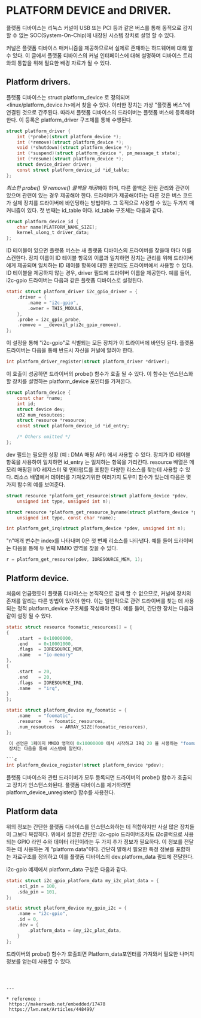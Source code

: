 # PLATFORM DEVICE and DRIVER.
 플랫폼 디바이스는 리눅스 커널이 USB 또는 PCI 등과 같은 버스를 통해 동적으로 감지 할 수 없는 SOC(System-On-Chip)에 내장된 시스템 장치로 설명 할 수 있다. 

 커널은 플랫폼 디바이스 매커니즘을 제공하므로써 실제로 존재하는 하드웨어에 대해 알 수 있다. 
 이 글에서 플랫폼 디바이스의 커널 인터페이스에 대해 설명하며 디바이스 트리와의 통합을 위해 필요한 배경 자료가 될 수 있다.

## Platform drivers.
 플랫폼 디바이스는 struct platform_device 로 정의되며 <linux/platform_device.h>에서 찾을 수 있다. 이러한 장치는 가상 "플랫폼 버스"에 연결된 것으로 간주된다.
 따라서 플랫폼 디바이스의 드라이버는 플랫폼 버스에 등록해야 한다. 이 등록은 platform_driver 구조체를 통해 수행된다. 

```c
struct platform_driver {
	int (*probe)(struct platform_device *);
	int (*remove)(struct platform_device *);
	void (*shutdown)(struct platform_device *);
	int (*suspend)(struct platform_device *, pm_message_t state);
	int (*resume)(struct platform_device *);
	struct device_driver driver;
	const struct platform_device_id *id_table;
};
```
 *최소한 probe() 및 remove() 콜백을 제공*해야 하며, 다른 콜백은 전원 관리와 관련이 있으며 관련이 있는 경우 제공해야 한다.
 드라이버가 제공해야하는 다른 것은 버스 코드가 실제 장치를 드라이버에 바인딩하는 방법이다. 
 그 목적으로 사용할 수 있는 두가지 매커니즘이 있다. 첫 번째는 id_table 이다.
 id_table 구조체는 다음과 같다.

```c
struct platform_device_id {
	char name[PLATFORM_NAME_SIZE];
	kernel_ulong_t driver_data;
};
```

 ID 테이블이 있으면 플랫폼 버스는 새 플랫폼 디바이스의 드라이버를 찾을때 마다 이를 스캔한다. 
 장치 이름이 ID 테이블 항목의 이름과 일치하면 장치는 관리를 위해 드라이버에게 제공되며 일치하는 ID 테이블 항목에 대한 포인터도 드라이버에서 사용할 수 있다.
 ID 테이블을 제공하지 않는 경우, driver 필드에 드라이버 이름을 제공한다. 
 예를 들어, i2c-gpio 드라이버는 다음과 같은 플랫폼 디바이스로 설정된다. 

```c
static struct platform_driver i2c_gpio_driver = {
	.driver = {
		.name = "i2c-gpio",
		.owner = THIS_MODULE,
	},
	.probe = i2c_gpio_probe,
	.remove = __devexit_p(i2c_gpio_remove),
};
```

 이 설정을 통해 "i2c-gpio"로 식별되는 모든 장치가 이 드라이버에 바인딩 된다. 
 플랫폼 드라이버는 다음을 통해 반드시 자신을 커널에 알려야 한다.

```c
int platform_driver_register(struct platform_driver *driver);
```

 이 호출이 성공하면 드라이버의 probe() 함수가 호출 될 수 있다. 이 함수는 인스턴스화 할 장치를 설명하는 platform_device 포인터를 가져온다. 

```c
struct platform_device {
	const char *name;
	int id;
	struct device dev;
	u32 num_resoutces;
	struct resource *resource;
	const struct platform_device_id *id_entry;

	/* Others omitted */
};
```

 dev 필드는 필요한 상황 (예 : DMA 매핑 API) 에서 사용할 수 있다. 장치가 ID 테이블 항목을 사용하여 일치하면 id_entry 는 일치하는 항목을 가리킨다.
 resource 배열은 메모리 매핑된 I/O 레지스터 및 인터럽트를 포함한 다양한 리소스를 찾는데 사용할 수 있다. 
 리소스 배열에서 데이터를 가져오기위한 여러가지 도우미 함수가 있는데 다음은 몇가지 함수의 예를 보여준다.
```c
struct resource *platform_get_resource(struct platform_device *pdev, 
	unsigned int type, unsigned int n);

struct resource *platform_get_resource_byname(struct platform_device *pdev,
	unsigned int type, const char *name);

int platform_get_irq(struct platform_device *pdev, unsigned int n);
```

 "n"매개 변수는 index를 나타내며 0은 첫 번째 리소스를 나타낸다. 예를 들어 드라이버는 다음을 통해 두 번째 MMIO 영역을 찾을 수 있다.
```c
r = platform_get_resource(pdev, IORESOURCE_MEM, 1);
```


## Platform device.
 처음에 언급했듯이 플랫폼 디바이스는 본직적으로 검색 할 수 없으므로, 커널에 장치의 존재를 알리는 다른 방법이 있어야 한다.
 이는 일반적으로 관련 드라이버를 찾는 데 사용되는 정적 platform_device 구조체를 작성해야 한다. 
 예를 들어, 간단한 장치는 다음과 같이 설정 될 수 있다. 

```c
static struct resource foomatic_resources[] = {
{
	.start	= 0x10000000,
	.end	= 0x10001000,
	.flags	= IORESOURCE_MEM,
	.name	= "io-memory"
},
{
	.start	= 20,
	.end	= 20,
	.flags	= IORESOURCE_IRQ,
	.name	= "irq",
}
};

static struct platform_device my_foomatic = {
	.name	= "foomatic",
	.resource	= foomatic_resources,
	.num_resoutces	= ARRAY_SIZE(foomatic_resources),
};

 이 선언은 1페이지 MMIO 영역이 0x10000000 에서 시작하고 IRQ 20 을 사용하는 "foomatic"장치를 설명한다. 
 장치는 다음을 통해 시스템에 알린다.

```c
int platform_device_register(struct platform_device *pdev);
```

 플랫폼 디바이스와 관련 드라이버가 모두 등록되면 드라이버의 probe() 함수가 호출되고 장치가 인스턴스화된다.
 플랫폼 디바이스를 제거하려면 platform_device_unregister() 함수를 사용한다.

## Platform data
 위의 정보는 간단한 플랫폼 디바이스를 인스턴스화하는 데 적합하지만 사실 많은 장치들이 그보다 복잡하다. 
 위에서 설명한 간단한 i2c-gpio 드라이버조차도 i2c클럭으로 사용되는 GPIO 라인 수와 데이터 라인이라는 두 가지 추가 정보가 필요하다.
 이 정보를 전달하는 데 사용하는 게 "platform data"이다. 
 간단히 말해서 필요한 특정 정보를 포함하는 자료구조를 정의하고 이를 플랫폼 디바이스의  dev.platform_data 필드에 전달한다.

 i2c-gpio 예제에서 platform_data 구성은 다음과 같다.
```c
static struct i2c_gpio_platform_data my_i2c_plat_data = {
	.scl_pin = 100,
	.sda_pin = 101,
};

static struct platform_device my_gpio_i2c = {
	.name = "i2c-gpio",
	.id = 0,
	.dev = {
		.platform_data = &my_i2c_plat_data,
	}
};
```

 드라이버의 probe() 함수가 호출되면 Platform_data포인터를 가져와서 필요한 나머지 정보를 얻는데 사용할 수 있다. 

```



---

* reference :
 https://makersweb.net/embedded/17478
 https://lwn.net/Articles/448499/

